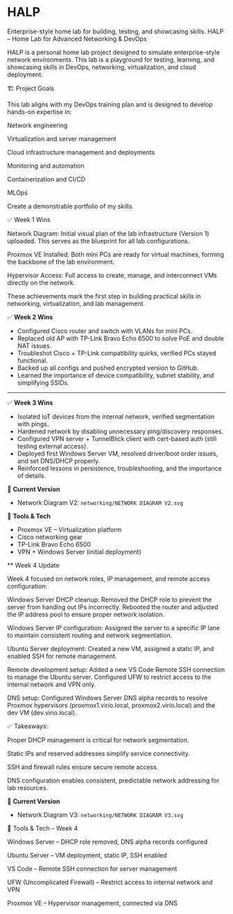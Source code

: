 # HALP
Enterprise-style home lab for building, testing, and showcasing skills.
HALP – Home Lab for Advanced Networking & DevOps

HALP is a personal home lab project designed to simulate enterprise-style network environments. This lab is a playground for testing, learning, and showcasing skills in DevOps, networking, virtualization, and cloud deployment.

🏗️ Project Goals

This lab aligns with my DevOps training plan and is designed to develop hands-on expertise in:

Network engineering

Virtualization and server management

Cloud infrastructure management and deployments

Monitoring and automation

Containerization and CI/CD

MLOps

Create a demonstrable portfolio of my skills.

✅ Week 1 Wins

Network Diagram: Initial visual plan of the lab infrastructure (Version 1) uploaded. This serves as the blueprint for all lab configurations.

Proxmox VE Installed: Both mini PCs are ready for virtual machines, forming the backbone of the lab environment.

Hypervisor Access: Full access to create, manage, and interconnect VMs directly on the network.

These achievements mark the first step in building practical skills in networking, virtualization, and lab management.


✅ **Week 2 Wins**
- Configured Cisco router and switch with VLANs for mini PCs.  
- Replaced old AP with TP-Link Bravo Echo 6500 to solve PoE and double NAT issues.  
- Troubleshot Cisco + TP-Link compatibility quirks, verified PCs stayed functional.  
- Backed up all configs and pushed encrypted version to GitHub.  
- Learned the importance of device compatibility, subnet stability, and simplifying SSIDs.  

---

✅ **Week 3 Wins**
- Isolated IoT devices from the internal network, verified segmentation with pings.  
- Hardened network by disabling unnecessary ping/discovery responses.  
- Configured VPN server + TunnelBlick client with cert-based auth (still testing external access).  
- Deployed first Windows Server VM, resolved driver/boot order issues, and set DNS/DHCP properly.  
- Reinforced lessons in persistence, troubleshooting, and the importance of details.  



📂 **Current Version**
- Network Diagram V2: `networking/NETWORK DIAGRAM V2.svg`

🔧 **Tools & Tech**
- Proxmox VE – Virtualization platform  
- Cisco networking gear  
- TP-Link Bravo Echo 6500  
- VPN + Windows Server (initial deployment)  

** Week 4 Update

Week 4 focused on network roles, IP management, and remote access configuration:

Windows Server DHCP cleanup: Removed the DHCP role to prevent the server from handing out IPs incorrectly. Rebooted the router and adjusted the IP address pool to ensure proper network isolation.

Windows Server IP configuration: Assigned the server to a specific IP lane to maintain consistent routing and network segmentation.

Ubuntu Server deployment: Created a new VM, assigned a static IP, and enabled SSH for remote management.

Remote development setup: Added a new VS Code Remote SSH connection to manage the Ubuntu server. Configured UFW to restrict access to the internal network and VPN only.

DNS setup: Configured Windows Server DNS alpha records to resolve Proxmox hypervisors (proxmox1.virio.local, proxmox2.virio.local) and the dev VM (dev.virio.local).

✅ Takeaways:

Proper DHCP management is critical for network segmentation.

Static IPs and reserved addresses simplify service connectivity.

SSH and firewall rules ensure secure remote access.

DNS configuration enables consistent, predictable network addressing for lab resources.

📂 **Current Version**
- Network Diagram V3: `networking/NETWORK DIAGRAM V3.svg`


🔧 Tools & Tech – Week 4

Windows Server – DHCP role removed, DNS alpha records configured

Ubuntu Server – VM deployment, static IP, SSH enabled

VS Code – Remote SSH connection for server management

UFW (Uncomplicated Firewall) – Restrict access to internal network and VPN

Proxmox VE – Hypervisor management, connected via DNS

